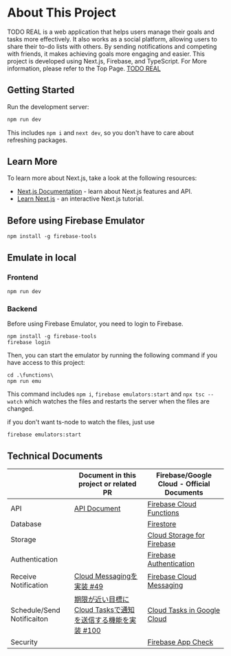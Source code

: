 # About This Project
TODO REAL is a web application that helps users manage their goals and tasks more effectively. It also works as a social platform, allowing users to share their to-do lists with others. By sending notifications and competing with friends, it makes achieving goals more engaging and easier.
This project is developed using Next.js, Firebase, and TypeScript.
For More information, please refer to the Top Page.
[TODO REAL](https://todo-real-c28fa.web.app/)

## Getting Started
Run the development server:

```bash
npm run dev
```
This includes `npm i` and `next dev`, so you don't have to care about refreshing packages.

## Learn More
To learn more about Next.js, take a look at the following resources:

- [Next.js Documentation](https://nextjs.org/docs) - learn about Next.js features and API.
- [Learn Next.js](https://nextjs.org/learn) - an interactive Next.js tutorial.

## Before using Firebase Emulator
```
npm install -g firebase-tools
```

## Emulate in local
### Frontend
```
npm run dev
```

### Backend
Before using Firebase Emulator, you need to login to Firebase.
```
npm install -g firebase-tools
firebase login
```

Then, you can start the emulator by running the following command if you have access to this project:
```
cd .\functions\
npm run emu
```
This command includes `npm i`, `firebase emulators:start` and `npx tsc --watch` which watches the files and restarts the server when the files are changed.

if you don't want ts-node to watch the files, just use
```
firebase emulators:start
```

## Technical Documents
||Document in this project or related PR|Firebase/Google Cloud - Official Documents|
|-|-|-|
|API|[API Document](./Documents/API.md)|[Firebase Cloud Functions](https://firebase.google.com/docs/functions)|
|Database||[Firestore](https://firebase.google.com/docs/firestore)|
|Storage||[Cloud Storage for Firebase](https://firebase.google.com/docs/storage)|
|Authentication||[Firebase Authentication](https://firebase.google.com/docs/auth)|
|Receive Notification|[Cloud Messagingを実装 #49](https://github.com/MurakawaTakuya/todo-real/pull/49)|[Firebase Cloud Messaging](https://firebase.google.com/docs/cloud-messaging/)|
|Schedule/Send Notificaiton|[期限が近い目標にCloud Tasksで通知を送信する機能を実装 #100](https://github.com/MurakawaTakuya/todo-real/pull/100)|[Cloud Tasks in Google Cloud](https://cloud.google.com/tasks/docs)|
|Security||[Firebase App Check](https://firebase.google.com/docs/app-check)|
